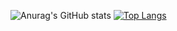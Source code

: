 <!-- Cartão de estatisticas do Github -->
![Anurag's GitHub stats](https://github-readme-stats.vercel.app/api?username=GabrielVarysco&show_icons=true&theme=dark)  <!-- Layout de linguagens -->  [![Top Langs](https://github-readme-stats.vercel.app/api/top-langs/?username=GabrielVarysco&layout=compact&theme=dark&card_width=100px)](https://github.com/anuraghazra/github-readme-stats)

<!-- Layout de linguagens -->
